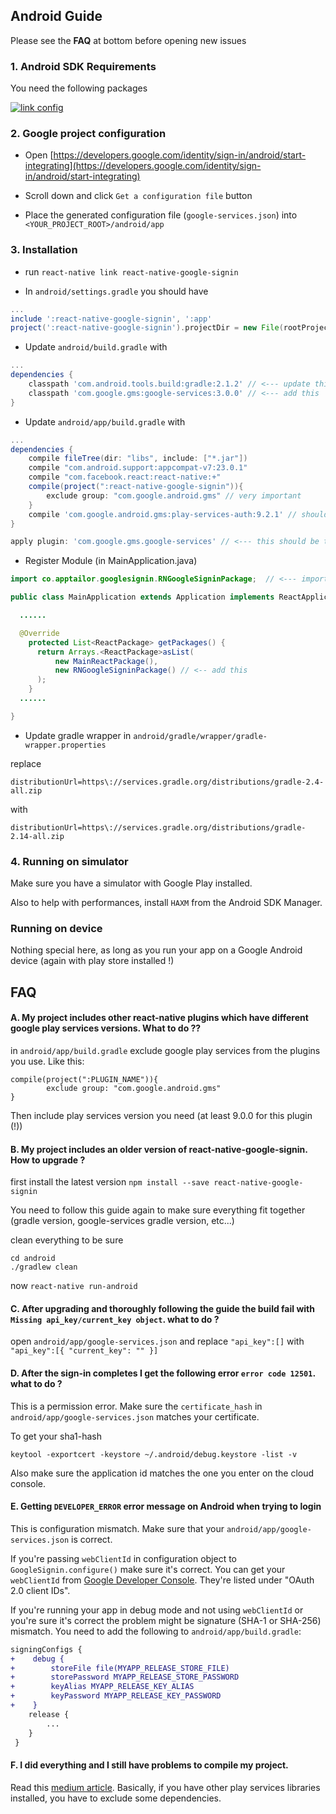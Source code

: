 ## Android Guide

Please see the **FAQ** at bottom before opening new issues 

### 1. Android SDK Requirements

You need the following packages

[![link config](https://github.com/apptailor/react-native-google-signin/raw/master/img/android-req.png)](#config)


### 2. Google project configuration

- Open [https://developers.google.com/identity/sign-in/android/start-integrating](https://developers.google.com/identity/sign-in/android/start-integrating)

- Scroll down and click ```Get a configuration file``` button

- Place the generated configuration file (```google-services.json```) into ```<YOUR_PROJECT_ROOT>/android/app```

### 3. Installation

* run `react-native link react-native-google-signin`

* In `android/settings.gradle` you should have

```gradle
...
include ':react-native-google-signin', ':app'
project(':react-native-google-signin').projectDir = new File(rootProject.projectDir, '../node_modules/react-native-google-signin/android')
```

        
* Update `android/build.gradle` with

```gradle
...
dependencies {
    classpath 'com.android.tools.build:gradle:2.1.2' // <--- update this
    classpath 'com.google.gms:google-services:3.0.0' // <--- add this
}
```

* Update `android/app/build.gradle` with

```gradle
...
dependencies {
    compile fileTree(dir: "libs", include: ["*.jar"])
    compile "com.android.support:appcompat-v7:23.0.1"
    compile "com.facebook.react:react-native:+"
    compile(project(":react-native-google-signin")){         
        exclude group: "com.google.android.gms" // very important
    }
    compile 'com.google.android.gms:play-services-auth:9.2.1' // should be at least 9.0.0
}

apply plugin: 'com.google.gms.google-services' // <--- this should be the last line
```

* Register Module (in MainApplication.java)

```java
import co.apptailor.googlesignin.RNGoogleSigninPackage;  // <--- import

public class MainApplication extends Application implements ReactApplication {

  ......

  @Override
    protected List<ReactPackage> getPackages() {
      return Arrays.<ReactPackage>asList(
          new MainReactPackage(),
          new RNGoogleSigninPackage() // <-- add this
      );
    }
  ......

}
```

* Update gradle wrapper in `android/gradle/wrapper/gradle-wrapper.properties`

replace 
```
distributionUrl=https\://services.gradle.org/distributions/gradle-2.4-all.zip
```

with
```
distributionUrl=https\://services.gradle.org/distributions/gradle-2.14-all.zip
```


### 4. Running on simulator

Make sure you have a simulator with Google Play installed.

Also to help with performances, install ```HAXM``` from the Android SDK Manager.

### Running on device

Nothing special here, as long as you run your app on a Google Android device (again with play store installed !)


## FAQ

#### A. My project includes other react-native plugins which have different google play services versions. What to do ??

in `android/app/build.gradle` exclude google play services from the plugins you use. Like this:

```
compile(project(":PLUGIN_NAME")){         
        exclude group: "com.google.android.gms"
}
```

Then include play services version you need (at least 9.0.0 for this plugin (!))

#### B. My project includes an older version of react-native-google-signin. How to upgrade ?

first install the latest version
`npm install --save react-native-google-signin` 

You need to follow this guide again to make sure everything fit together (gradle version, google-services gradle version, etc...)

clean everything to be sure

```
cd android
./gradlew clean
```

now `react-native run-android`

#### C. After upgrading and thoroughly following the guide the build fail with `Missing api_key/current_key object`. what to do ?

open `android/app/google-services.json` and replace `"api_key":[]` with `"api_key":[{ "current_key": "" }]`

#### D. After the sign-in completes I get the following error `error code 12501`. what to do ?

This is a permission error. Make sure the `certificate_hash` in `android/app/google-services.json` matches your certificate. 

To get your sha1-hash
```
keytool -exportcert -keystore ~/.android/debug.keystore -list -v
```

Also make sure the application id matches the one you enter on the cloud console.

#### E. Getting `DEVELOPER_ERROR` error message on Android when trying to login

This is configuration mismatch. Make sure that your `android/app/google-services.json` is correct.

If you're passing `webClientId` in configuration object to `GoogleSignin.configure()` make sure it's correct. You can get your `webClientId` from [Google Developer Console](https://console.developers.google.com/apis/credentials). They're listed under "OAuth 2.0 client IDs".

If you're running your app in debug mode and not using `webClientId` or you're sure it's correct the problem might be signature (SHA-1 or SHA-256) mismatch. You need to add the following to `android/app/build.gradle`:

```diff
signingConfigs {
+    debug {
+        storeFile file(MYAPP_RELEASE_STORE_FILE)
+        storePassword MYAPP_RELEASE_STORE_PASSWORD
+        keyAlias MYAPP_RELEASE_KEY_ALIAS
+        keyPassword MYAPP_RELEASE_KEY_PASSWORD
+    }
    release {
        ...
    }
 }
```

#### F. I did everything and I still have problems to compile my project.

Read this [medium article](https://medium.com/@suchydan/how-to-solve-google-play-services-version-collision-in-gradle-dependencies-ef086ae5c75f). Basically, if you have other play services libraries installed, you have to exclude some dependencies.
